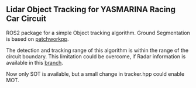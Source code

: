 ## Lidar Object Tracking for YASMARINA Racing Car Circuit
ROS2 package for a simple Object tracking algorithm. Ground Segmentation is based on [patchworkpp](https://github.com/url-kaist/patchwork-plusplus).

The detection and tracking range of this algorithm is within the range of the circuit boundary. This limitation could be overcome, if Radar information is available in this [branch](https://github.com/GeJintian/Cluster_based_Object_Tracking/tree/radar_fusion).

Now only SOT is available, but a small change in tracker.hpp could enable MOT.
